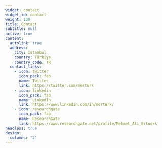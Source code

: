 ```yaml
---
widget: contact
widget_id: contact
weight: 130
title: Contact
subtitle: null
active: true
content:
  autolink: true
  address:
    city: İstanbul
    country: Türkiye
    country_code: TR
  contact_links:
    - icon: twitter
      icon_pack: fab
      name: Twitter
      link: https://twitter.com/merturk
    - icon: linkedin
      icon_pack: fab
      name: LinkedIn
      link: https://www.linkedin.com/in/merturk/
    - icon: researchgate
      icon_pack: fab
      name: ResearchGate
      link: https://www.researchgate.net/profile/Mehmet_Ali_Ertuerk
headless: true
design:
  columns: "2"
---
```

